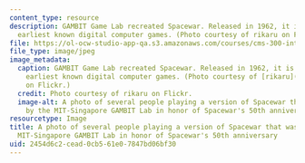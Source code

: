 ```yaml
---
content_type: resource
description: GAMBIT Game Lab recreated Spacewar. Released in 1962, it is one of the
  earliest known digital computer games. (Photo courtesy of rikaru on Flickr.)
file: https://ol-ocw-studio-app-qa.s3.amazonaws.com/courses/cms-300-introduction-to-videogame-studies-fall-2011/2454d6c2cead0cb561e07847bd06bf30_cms-300f11.jpg
file_type: image/jpeg
image_metadata:
  caption: GAMBIT Game Lab recreated Spacewar. Released in 1962, it is one of the
    earliest known digital computer games. (Photo courtesy of [rikaru](http://www.flickr.com/photos/rikaru/6843787109/in/set-72157629237289151/)
    on Flickr.)
  credit: Photo courtesy of rikaru on Flickr.
  image-alt: A photo of several people playing a version of Spacewar that was made
    by the MIT-Singapore GAMBIT Lab in honor of Spacewar's 50th anniversary.
resourcetype: Image
title: A photo of several people playing a version of Spacewar that was made by the
  MIT-Singapore GAMBIT Lab in honor of Spacewar's 50th anniversary
uid: 2454d6c2-cead-0cb5-61e0-7847bd06bf30
---
```

